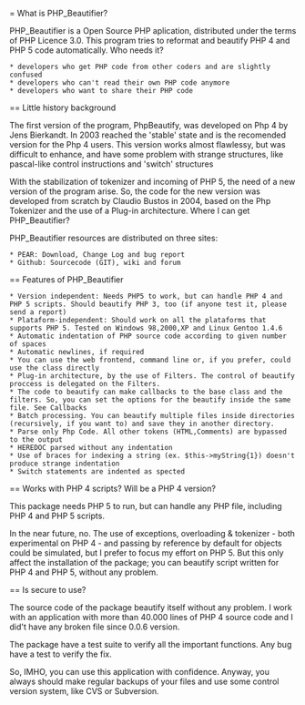= What is PHP_Beautifier?

PHP_Beautifier is a Open Source PHP aplication, distributed under the terms of PHP Licence 3.0. This program tries to reformat and beautify PHP 4 and PHP 5 code automatically.
Who needs it?

    * developers who get PHP code from other coders and are slightly confused
    * developers who can't read their own PHP code anymore
    * developers who want to share their PHP code

== Little history background

The first version of the program, PhpBeautify, was developed on Php 4 by Jens Bierkandt. In 2003 reached the 'stable' state and is the recomended version for the Php 4 users. This version works almost flawlessy, but was difficult to enhance, and have some problem with strange structures, like pascal-like control instructions and 'switch' structures

With the stabilization of tokenizer and incoming of PHP 5, the need of a new version of the program arise. So, the code for the new version was developed from scratch by Claudio Bustos in 2004, based on the Php Tokenizer and the use of a Plug-in architecture.
Where I can get PHP_Beautifier?

PHP_Beautifier resources are distributed on three sites:

    * PEAR: Download, Change Log and bug report
    * Github: Sourcecode (GIT), wiki and forum

== Features of PHP_Beautifier

    * Version independent: Needs PHP5 to work, but can handle PHP 4 and PHP 5 scripts. Should beautify PHP 3, too (if anyone test it, please send a report)
    * Plataform-independent: Should work on all the plataforms that supports PHP 5. Tested on Windows 98,2000,XP and Linux Gentoo 1.4.6
    * Automatic indentation of PHP source code according to given number of spaces
    * Automatic newlines, if required
    * You can use the web frontend, command line or, if you prefer, could use the class directly
    * Plug-in architecture, by the use of Filters. The control of beautify proccess is delegated on the Filters.
    * The code to beautify can make callbacks to the base class and the filters. So, you can set the options for the beautify inside the same file. See Callbacks
    * Batch processing. You can beautify multiple files inside directories (recursively, if you want to) and save they in another directory.
    * Parse only Php Code. All other tokens (HTML,Comments) are bypassed to the output
    * HEREDOC parsed without any indentation
    * Use of braces for indexing a string (ex. $this->myString{1}) doesn't produce strange indentation
    * Switch statements are indented as spected

== Works with PHP 4 scripts? Will be a PHP 4 version?

This package needs PHP 5 to run, but can handle any PHP file, including PHP 4 and PHP 5 scripts.

In the near future, no. The use of exceptions, overloading & tokenizer - both experimental on PHP 4 - and passing by reference by default for objects could be simulated, but I prefer to focus my effort on PHP 5. But this only affect the installation of the package; you can beautify script written for PHP 4 and PHP 5, without any problem.

== Is secure to use?

The source code of the package beautify itself without any problem. I work with an application with more than 40.000 lines of PHP 4 source code and I did't have any broken file since 0.0.6 version.

The package have a test suite to verify all the important functions. Any bug have a test to verify the fix.

So, IMHO, you can use this application with confidence. Anyway, you always should make regular backups of your files and use some control version system, like CVS or Subversion.
